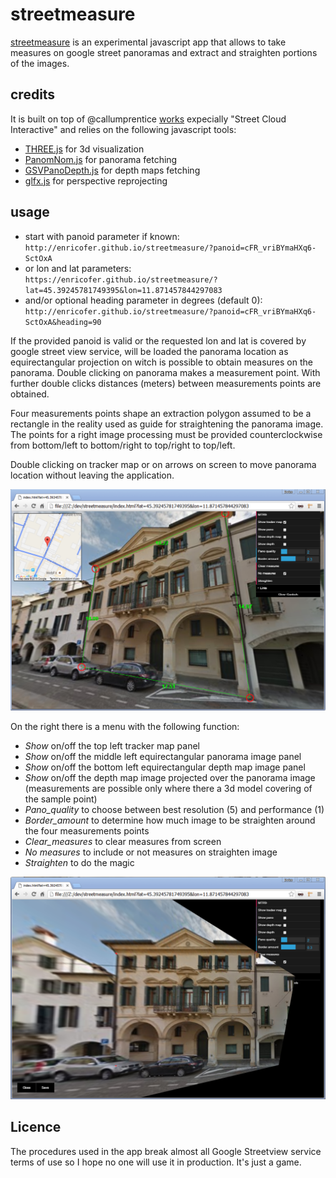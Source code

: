 # streetmeasure #

[streetmeasure](http://enricofer.github.io/streetmeasure) is an experimental javascript app that allows to take measures on google street panoramas and extract and straighten portions of the images. 

## credits ##
It is built on top of @callumprentice [works](http://callumprentice.github.io/) expecially "Street Cloud Interactive" and relies on the following javascript tools:

- [THREE.js](https://threejs.org/) for 3d visualization
- [PanomNom.js](https://github.com/spite/PanomNom.js) for panorama fetching
- [GSVPanoDepth.js](https://github.com/proog128/GSVPanoDepth.js) for depth maps fetching
- [glfx.js](https://github.com/evanw/glfx.js) for perspective reprojecting


## usage ##
- start with panoid parameter if known:
     `http://enricofer.github.io/streetmeasure/?panoid=cFR_vriBYmaHXq6-SctOxA`
- or lon and lat parameters: 
     `https://enricofer.github.io/streetmeasure/?lat=45.39245781749395&lon=11.871457844297083`
- and/or optional heading parameter in degrees (default 0): `http://enricofer.github.io/streetmeasure/?panoid=cFR_vriBYmaHXq6-SctOxA&heading=90`
    

If the provided panoid is valid or the requested lon and lat is covered by google street view service, will be loaded the panorama location as equirectangular projection on witch is possible to obtain measures on the panorama. Double clicking on panorama makes a measurement point. With further double clicks distances (meters) between measurements points are obtained. 

Four measurements points shape an extraction polygon assumed to be a rectangle in the reality used as guide for straightening the panorama image. The points for a right image processing must be provided counterclockwise from bottom/left to bottom/right to top/right to top/left.

Double clicking on tracker map or on arrows on screen to move panorama location without leaving the application.

![](doc/screen1.png)

On the right there is a menu with the following function:

- *Show* on/off the top left tracker map panel
- *Show* on/off the middle left equirectangular panorama image panel
- *Show* on/off the bottom left equirectangular depth map image panel
- *Show* on/off the depth map image projected over the panorama image (measurements are possible only where there a 3d model covering of the sample point)
- *Pano_quality* to choose between best resolution (5) and performance (1)
- *Border_amount* to determine how much image to be straighten around the four measurements points
- *Clear_measures* to clear measures from screen
- *No measures* to include or not measures on straighten image
- *Straighten* to do the magic

![](doc/screen2.png)

## Licence ##
The procedures used in the app break almost all Google Streetview service terms of use so I hope no one will use it in production. It's just a game.
